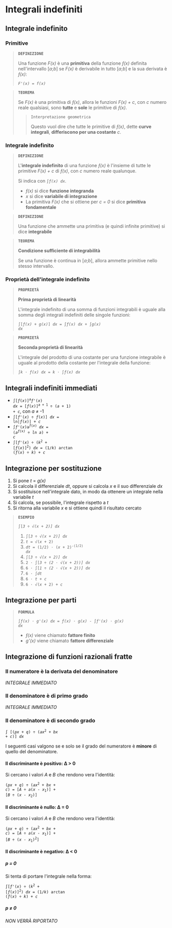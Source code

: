 # Integrali indefiniti

## Integrale indefinito

### Primitive

> **`DEFINIZIONE`**
> 
> Una funzione *F(x)* è una **primitiva** della funzione *&fnof;(x)* definita nell'intervallo [*a*;*b*] se *F(x)* è derivabile in tutto [*a*;*b*] e la sua derivata è *&fnof;(x)*:
> 
> *`F'(x) = f(x)`*

> **`TEOREMA`**
> 
> Se *F(x)* è una primitiva di *&fnof;(x)*, allora le funzioni *F(x) + c*, con *c* numero reale qualsiasi, sono **tutte** e **sole** le primitive di *&fnof;(x)*.
> 
>> `Interpretazione geometrica`
>> 
>> Questo vuol dire che tutte le primitive di *&fnof;(x)*, dette **curve integrali**, **differiscono per una costante** *c*.

### Integrale indefinito

> **`DEFINIZIONE`**
> 
> L'**integrale indefinito** di una funzione *&fnof;(x)* è l'insieme di tutte le primitive *F(x) + c* di *&fnof;(x)*, con *c* numero reale qualunque.
> 
> Si indica con <code>&int;<i>&fnof;(x) dx</i></code>.
> 
> - *&fnof;(x)* si dice **funzione integranda**
> - *x* si dice **variabile di integrazione**
> - La primitiva *F(x)* che si ottiene per *c = 0* si dice **primitiva fondamentale**

> **`DEFINIZIONE`**
> 
> Una funzione che ammette una primitiva (e quindi infinite primitive) si dice **integrabile**

> **`TEOREMA`**
> 
> **Condizione sufficiente di integrabilità**
> 
> Se una funzione è continua in [*a*;*b*], allora ammette primitive nello stesso intervallo.

### Proprietà dell'integrale indefinito

> **`PROPRIETÀ`**
> 
> **Prima proprietà di linearità**
> 
> L'integrale indefinito di una somma di funzioni integrabili è uguale alla somma degli integrali indefiniti delle singole funzioni:
> 
> <code>&int;[<i>&fnof;(x) + g(x)</i>] <i>dx</i> = &int;<i>&fnof;(x) dx</i> + &int;<i>g(x) dx</i></code>

> **`PROPRIETÀ`**
> 
> **Seconda proprietà di linearità**
> 
> L'integrale del prodotto di una costante per una funzione integrabile è uguale al prodotto della costante per l'integrale della funzione:
> 
> <code>&int;<i>k &sdot; &fnof;(x) dx</i> = <i>k</i> &sdot; &int;<i>&fnof;(x) dx</i></code>

## Integrali indefiniti immediati

- <code>&int;[<i>&fnof;</i>(<i>x</i>)]<sup><i>a</i></sup><i>&fnof;</i>'(<i>x</i>) <i>dx</i> = [<i>&fnof;</i>(<i>x</i>)]<sup><i>a</i> + 1</sup> &divide; (<i>a</i> + 1) + <i>c</i></code>, con *a* &ne; -1
- <code>&int;[<i>&fnof;'</i>(<i>x</i>)</i> &divide; <i>&fnof;</i>(<i>x</i>)] <i>dx</i> = ln|<i>&fnof;</i>(<i>x</i>)| + <i>c</i></code>
- <code>&int;<i>&fnof;'</i>(<i>x</i>)a<sup><i>&fnof;</i>(<i>x</i>)</sup> <i>dx</i> = (<i>a<sup><i>&fnof;</i>(<i>x</i>)</sup></i> &divide; <i>ln <i>a</i></i>) + <i>c</i></code>
- <code>&int;[<i>&fnof;'</i>(<i>x</i>) &divide; (<i>k</i><sup>2</sup> + [<i>&fnof;</i>(<i>x</i>)]<sup>2</sup>) <i>dx</i> = (1/<i>k</i>) arctan (<i>&fnof;</i>(<i>x</i>) &divide; <i>k</i>) + <i>c</i></code>

## Integrazione per sostituzione

1. Si pone *t* = *g(x)*
2. Si calcola il differenziale *dt*, oppure si calcola *x* e il suo differenziale *dx*
3. Si sostituisce nell'integrale dato, in modo da ottenere un integrale nella variabile *t*
4. Si calcola, se possibile, l'integrale rispetto a *t*
5. Si ritorna alla variabile *x* e si ottiene quindi il risultato cercato

> **`ESEMPIO`**
> 
> <code>&int;[<i>3 &divide; &radic;(<i>x</i> + 2)] dx</i></code>
> 
> 1. <code>&int;[<i>3 &divide; &radic;(<i>x</i> + 2)] dx</i></code>
> 2. <code><i>t</i> = &radic;(<i>x</i> + 2)</code>
> 3. <code><i>dt</i> = (1/2) &sdot; (<i>x</i> + 2)<sup>-(1/2)</sup> <i>dx</i></code>
> 4. <code>&int;[<i>3 &divide; &radic;(<i>x</i> + 2)] dx</i></code>
> 5. <code>2 &sdot; &int;[<i>3 &divide; (2 &sdot; &radic;(<i>x</i> + 2))] dx</i></code>
> 6. <code>6 &sdot; &int;[<i>1 &divide; (2 &sdot; &radic;(<i>x</i> + 2))] dx</i></code>
> 7. <code>6 &sdot; &int;<i>dt</i></code>
> 8. <code>6 &sdot; <i>t</i> + <i>c</i></code>
> 9. <code>6 &sdot; &radic;(<i>x</i> + 2) + <i>c</i></code>

## Integrazione per parti

> **`FORMULA`**
> 
> <code>&int;<i>&fnof;(x) &sdot; g'(x) dx</i> = <i>&fnof;(x) &sdot; g(x)</i> - &int;<i>&fnof;'(x) &sdot; g(x) dx</i></code>
> 
> - *&fnof;(x)* viene chiamato **fattore finito**
> - *g'(x)* viene chiamato **fattore differenziale**

## Integrazione di funzioni razionali fratte

### Il numeratore è la derivata del denominatore

*INTEGRALE IMMEDIATO*

### Il denominatore è di primo grado

*INTEGRALE IMMEDIATO*

### Il denominatore è di secondo grado

<code>&int; [(<i>px</i> + <i>q</i>) &divide; (<i>ax</i><sup>2</sup> + <i>bx</i> + <i>c</i>)] <i>dx</i></code>

I seguenti casi valgono se e solo se il grado del numeratore è **minore** di quello del denominatore.

#### Il discriminante è positivo: &#8710; > 0

Si cercano i valori *A* e *B* che rendono vera l'identità:

<code>(<i>px</i> + <i>q</i>) &divide; (<i>ax</i><sup>2</sup> + <i>bx</i> + <i>c</i>) = [<i>A</i> &divide; <i>a</i>(<i>x</i> - <i>x</i><sub>1</sub>)] + [<i>B</i> &divide; (<i>x</i> - <i>x</i><sub>2</sub>)]</code>

#### Il discriminante è nullo: &#8710; = 0

Si cercano i valori *A* e *B* che rendono vera l'identità:

<code>(<i>px</i> + <i>q</i>) &divide; (<i>ax</i><sup>2</sup> + <i>bx</i> + <i>c</i>) = [<i>A</i> &divide; <i>a</i>(<i>x</i> - <i>x</i><sub>1</sub>)] + [<i>B</i> &divide; (<i>x</i> - <i>x</i><sub>1</sub>)<sup>2</sup>]</code>

#### Il discriminante è negativo: &#8710; < 0

##### *p* = 0

Si tenta di portare l'integrale nella forma:

<code>&int;[<i>&fnof;'</i>(<i>x</i>) &divide; (<i>k</i><sup>2</sup> + [<i>&fnof;</i>(<i>x</i>)]<sup>2</sup>) <i>dx</i> = (1/<i>k</i>) arctan (<i>&fnof;</i>(<i>x</i>) &divide; <i>k</i>) + <i>c</i></code>

##### *p* &ne; 0

*NON VERRÀ RIPORTATO*
